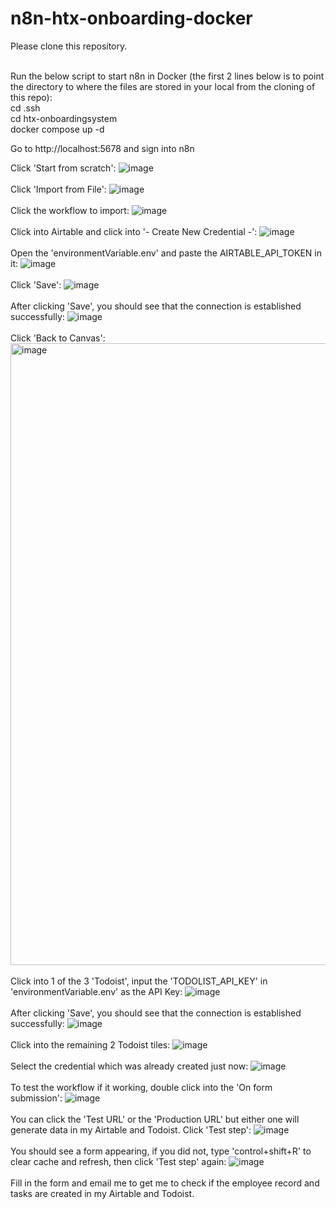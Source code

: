 # n8n-htx-onboarding-docker

Please clone this repository.<br><br>

Run the below script to start n8n in Docker (the first 2 lines below is to point the directory to where the files are stored in your local from the cloning of this repo):<br>
cd .ssh<br>
cd htx-onboardingsystem<br>
docker compose up -d<br>

Go to http://localhost:5678 and sign into n8n

Click 'Start from scratch':
![image](https://github.com/user-attachments/assets/50201c73-0a2c-42c9-98a0-fc4d83b60abe)
<br><br>
Click 'Import from File':
![image](https://github.com/user-attachments/assets/6c8844e9-569e-4c6a-921b-8904d2cc5d34)
<br><br>
Click the workflow to import:
![image](https://github.com/user-attachments/assets/bda92b75-1c13-4440-ae85-8d5de406dd14)
<br><br>
Click into Airtable and click into '- Create New Credential -':
![image](https://github.com/user-attachments/assets/179016e9-123b-4256-ae66-28bfd75fbc4b)
<br><br>
Open the 'environmentVariable.env' and paste the AIRTABLE_API_TOKEN in it:
![image](https://github.com/user-attachments/assets/49e9380e-2fa8-4569-9a9f-a062f63dc9ab)
<br><br>
Click 'Save':
![image](https://github.com/user-attachments/assets/3eb7be6d-307f-442c-abf3-3de7eb47f47b)
<br><br>
After clicking 'Save', you should see that the connection is established successfully:
![image](https://github.com/user-attachments/assets/d13c3cdf-55b1-4911-92d5-cf92122ada51)
<br><br>
Click 'Back to Canvas':
<img width="995" alt="image" src="https://github.com/user-attachments/assets/e7f062c7-00e9-451f-a861-3edaba925b9e" />
<br><br>
Click into 1 of the 3 'Todoist', input the 'TODOLIST_API_KEY' in 'environmentVariable.env' as the API Key:
![image](https://github.com/user-attachments/assets/bd49667e-b032-47dc-9f7b-4f4c42e69208)
<br><br>
After clicking 'Save', you should see that the connection is established successfully:
![image](https://github.com/user-attachments/assets/ae350ddb-c4f8-4d60-8479-68ed3046be34)
<br><br>
Click into the remaining 2 Todoist tiles:
![image](https://github.com/user-attachments/assets/cf6e7be6-c5dc-415c-8798-2352144a3740)
<br><br>
Select the credential which was already created just now:
![image](https://github.com/user-attachments/assets/e07cadb2-7716-4677-b2a6-9788ffd26576)
<br><br>
To test the workflow if it working, double click into the 'On form submission':
![image](https://github.com/user-attachments/assets/65a418f2-40fe-4e72-99e0-9634ba517b12)
<br><br>
You can click the 'Test URL' or the 'Production URL' but either one will generate data in my Airtable and Todoist. Click 'Test step':
![image](https://github.com/user-attachments/assets/a143f4c3-e86d-40cd-9477-f9bdf070791c)
<br><br>
You should see a form appearing, if you did not, type 'control+shift+R' to clear cache and refresh, then click 'Test step' again:
![image](https://github.com/user-attachments/assets/412b135e-d1f8-4d02-8c79-395adbc62b6f)
<br><br>
Fill in the form and email me to get me to check if the employee record and tasks are created in my Airtable and Todoist.












